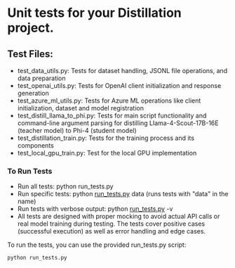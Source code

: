 # Unit tests for your Distillation project.

## Test Files:

- test_data_utils.py: Tests for dataset handling, JSONL file operations, and data preparation
- test_openai_utils.py: Tests for OpenAI client initialization and response generation
- test_azure_ml_utils.py: Tests for Azure ML operations like client initialization, dataset and model registration
- test_distill_llama_to_phi.py: Tests for main script functionality and command-line argument parsing for distilling Llama-4-Scout-17B-16E (teacher model) to Phi-4 (student model)
- test_distillation_train.py: Tests for the training process and its components
- test_local_gpu_train.py:  Test for the local GPU implementation

### To Run Tests
- Run all tests: python run_tests.py
- Run specific tests: python [run_tests.py](http://_vscodecontentref_/11) data (runs tests with "data" in the name)
- Run tests with verbose output: python [run_tests.py](http://_vscodecontentref_/12) -v
- All tests are designed with proper mocking to avoid actual API calls or real model training during testing. The tests cover positive cases (successful execution) as well as error handling and edge cases.

To run the tests, you can use the provided run_tests.py script:
```
python run_tests.py
```
